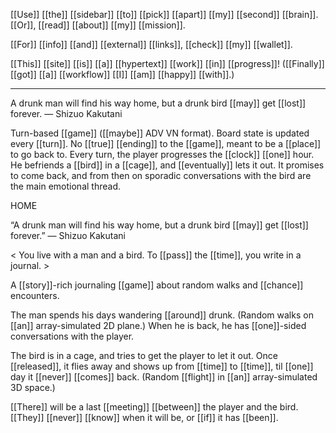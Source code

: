 [[Use]] [[the]] [[sidebar]] [[to]] [[pick]] [[apart]] [[my]] [[second]] [[brain]].
[[Or]], [[read]] [[about]] [[my]] [[mission]].

[[For]] [[info]] [[and]] [[external]] [[links]], [[check]] [[my]] [[wallet]].

[[This]] [[site]] [[is]] [[a]] [[hypertext]] [[work]] [[in]] [[progress]]! 
([[Finally]] [[got]] [[a]] [[workflow]] [[I]] [[am]] [[happy]] [[with]].)

* * *
A drunk man will find his way home, but a drunk bird [[may]] get [[lost]] forever. — Shizuo Kakutani 

Turn-based [[game]] ([[maybe]] ADV VN format). Board state is updated every [[turn]]. No [[true]] [[ending]] to the [[game]], meant to be a [[place]] to go back to. Every turn, the player progresses the [[clock]] [[one]] hour. He befriends a [[bird]] in a [[cage]], and [[eventually]] lets it out. It promises to come back, and from then on sporadic conversations with the bird are the main emotional thread.

HOME 

“A drunk man will find his way home, but a drunk bird [[may]] get [[lost]] forever.” — Shizuo Kakutani 

< You live with a man and a bird. To [[pass]] the [[time]], you write in a journal. > 

A [[story]]-rich journaling [[game]] about random walks and [[chance]] encounters. 

The man spends his days wandering [[around]] drunk. 
(Random walks on [[an]] array-simulated 2D plane.) 
When he is back, he has [[one]]-sided conversations with the player. 

The bird is in a cage, and tries to get the player to let it out.
Once [[released]], it flies away and shows up from [[time]] to [[time]], til [[one]] day it [[never]] [[comes]] back. 
(Random [[flight]] in [[an]] array-simulated 3D space.) 

[[There]] will be a last [[meeting]] [[between]] the player and the bird. [[They]] [[never]] [[know]] when it will be, or [[if]] it has [[been]].